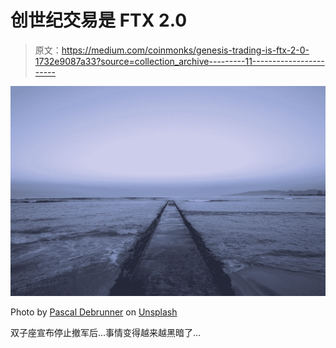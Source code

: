 # 创世纪交易是 FTX 2.0

> 原文：<https://medium.com/coinmonks/genesis-trading-is-ftx-2-0-1732e9087a33?source=collection_archive---------11----------------------->

![](img/4b4d1ac1d7b69b3296b4dfd42097d8fe.png)

Photo by [Pascal Debrunner](https://unsplash.com/@debrupas?utm_source=medium&utm_medium=referral) on [Unsplash](https://unsplash.com?utm_source=medium&utm_medium=referral)

双子座宣布停止撤军后…事情变得越来越黑暗了…